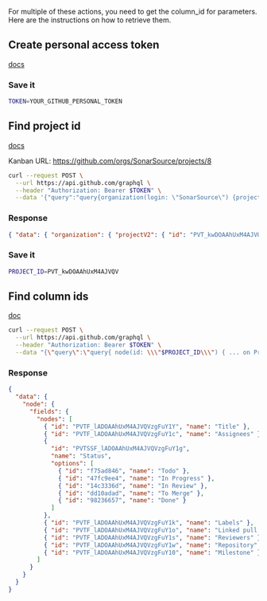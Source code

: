 For multiple of these actions, you need to get the column_id for parameters. Here are the instructions on how to retrieve them.

## Create personal access token

[docs](https://docs.github.com/en/enterprise-server@3.4/authentication/keeping-your-account-and-data-secure/creating-a-personal-access-token)

### Save it

```bash
TOKEN=YOUR_GITHUB_PERSONAL_TOKEN
```

## Find project id

[docs](https://docs.github.com/en/issues/planning-and-tracking-with-projects/automating-your-project/using-the-api-to-manage-projects#finding-the-node-id-of-an-organization-project)

Kanban URL: https://github.com/orgs/SonarSource/projects/8

```bash
curl --request POST \
  --url https://api.github.com/graphql \
  --header "Authorization: Bearer $TOKEN" \
  --data '{"query":"query{organization(login: \"SonarSource\") {projectV2(number: 8){id}}}"}'
```

### Response

```json
{ "data": { "organization": { "projectV2": { "id": "PVT_kwDOAAhUxM4AJVQV" } } } }
```

### Save it

```bash
PROJECT_ID=PVT_kwDOAAhUxM4AJVQV
```

## Find column ids

[doc](https://docs.github.com/en/issues/planning-and-tracking-with-projects/automating-your-project/using-the-api-to-manage-projects#finding-the-node-id-of-a-field)

```bash
curl --request POST \
  --url https://api.github.com/graphql \
  --header "Authorization: Bearer $TOKEN" \
  --data "{\"query\":\"query{ node(id: \\\"$PROJECT_ID\\\") { ... on ProjectV2 { fields(first: 20) { nodes { ... on ProjectV2Field { id name } ... on ProjectV2IterationField { id name configuration { iterations { startDate id }}} ... on ProjectV2SingleSelectField { id name options { id name }}}}}}}\"}"
```

### Response

```json
{
  "data": {
    "node": {
      "fields": {
        "nodes": [
          { "id": "PVTF_lADOAAhUxM4AJVQVzgFuY1Y", "name": "Title" },
          { "id": "PVTF_lADOAAhUxM4AJVQVzgFuY1c", "name": "Assignees" },
          {
            "id": "PVTSSF_lADOAAhUxM4AJVQVzgFuY1g",
            "name": "Status",
            "options": [
              { "id": "f75ad846", "name": "Todo" },
              { "id": "47fc9ee4", "name": "In Progress" },
              { "id": "14c3336d", "name": "In Review" },
              { "id": "dd10adad", "name": "To Merge" },
              { "id": "98236657", "name": "Done" }
            ]
          },
          { "id": "PVTF_lADOAAhUxM4AJVQVzgFuY1k", "name": "Labels" },
          { "id": "PVTF_lADOAAhUxM4AJVQVzgFuY1o", "name": "Linked pull requests" },
          { "id": "PVTF_lADOAAhUxM4AJVQVzgFuY1s", "name": "Reviewers" },
          { "id": "PVTF_lADOAAhUxM4AJVQVzgFuY1w", "name": "Repository" },
          { "id": "PVTF_lADOAAhUxM4AJVQVzgFuY10", "name": "Milestone" }
        ]
      }
    }
  }
}
```

